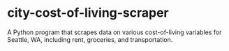 # city-cost-of-living-scraper
A Python program that scrapes data on various cost-of-living variables for Seattle, WA, including rent, groceries, and transportation.
